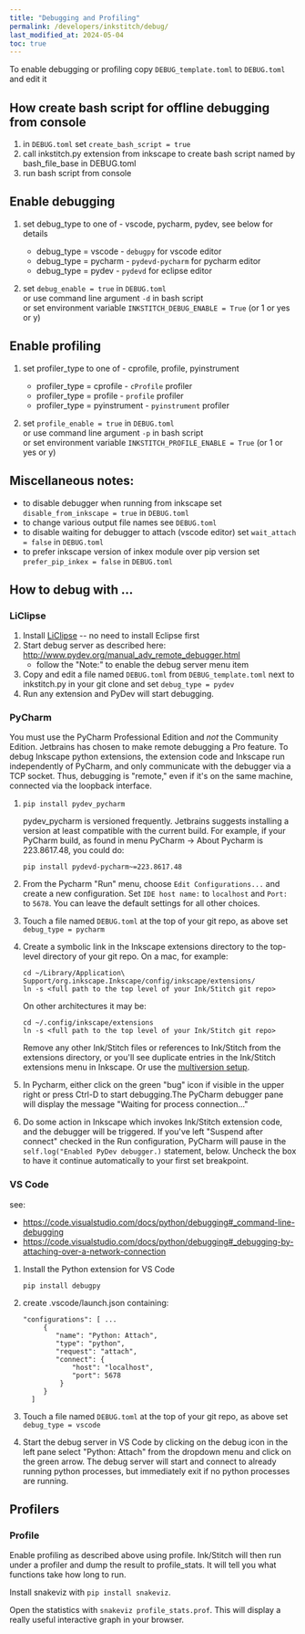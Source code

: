 ```yaml
---
title: "Debugging and Profiling"
permalink: /developers/inkstitch/debug/
last_modified_at: 2024-05-04
toc: true
---
```

To enable debugging or profiling copy `DEBUG_template.toml` to `DEBUG.toml` and edit it

## How create bash script for offline debugging from console

1. in `DEBUG.toml` set `create_bash_script = true`
2. call inkstitch.py extension from inkscape to create bash script named by bash_file_base in DEBUG.toml
3. run bash script from console

## Enable debugging

1. set debug_type to one of  - vscode, pycharm, pydev, see below for details

   * debug_type = vscode    - `debugpy` for vscode editor
   * debug_type = pycharm   - `pydevd-pycharm` for pycharm editor
   * debug_type = pydev     - `pydevd` for eclipse editor

2. set `debug_enable = true` in `DEBUG.toml`<br>
   or use command line argument `-d` in bash script<br>
   or set environment variable `INKSTITCH_DEBUG_ENABLE = True` (or 1 or yes or y)

## Enable profiling

1. set profiler_type to one of - cprofile, profile, pyinstrument

   * profiler_type = cprofile     - `cProfile` profiler
   * profiler_type = profile      - `profile` profiler
   * profiler_type = pyinstrument - `pyinstrument` profiler

2. set `profile_enable = true` in `DEBUG.toml`<br>
   or use command line argument `-p` in bash script<br>
   or set environment variable `INKSTITCH_PROFILE_ENABLE = True` (or 1 or yes or y)

## Miscellaneous notes:

- to disable debugger when running from inkscape set `disable_from_inkscape = true` in `DEBUG.toml`
- to change various output file names see `DEBUG.toml`
- to disable waiting for debugger to attach (vscode editor) set `wait_attach = false` in `DEBUG.toml`
- to prefer inkscape version of inkex module over pip version set `prefer_pip_inkex = false` in `DEBUG.toml`

## How to debug with ...

### LiClipse

1. Install [LiClipse](https://liclipse.com) -- no need to install Eclipse first
2. Start debug server as described here: <http://www.pydev.org/manual_adv_remote_debugger.html>
   * follow the "Note:" to enable the debug server menu item
3. Copy and edit a file named `DEBUG.toml` from `DEBUG_template.toml` next to inkstitch.py in your git clone
   and set `debug_type = pydev`
4. Run any extension and PyDev will start debugging.


### PyCharm

You must use the PyCharm Professional Edition and _not_ the Community
Edition. Jetbrains has chosen to make remote debugging a Pro feature.
To debug Inkscape python extensions, the extension code and Inkscape run
independently of PyCharm, and only communicate with the debugger via a
TCP socket. Thus, debugging is "remote," even if it's on the same machine,
connected via the loopback interface.

1. `pip install pydev_pycharm`

   pydev_pycharm is versioned frequently. Jetbrains suggests installing
   a version at least compatible with the current build. For example, if your
   PyCharm build, as found in menu PyCharm -> About Pycharm is 223.8617.48,
   you could do:

   `pip install pydevd-pycharm~=223.8617.48`

2. From the Pycharm "Run" menu, choose `Edit Configurations...` and create a new
   configuration. Set `IDE host name:` to  `localhost` and `Port:` to `5678`.
   You can leave the default settings for all other choices.

3. Touch a file named `DEBUG.toml` at the top of your git repo, as above
   set `debug_type = pycharm`

4. Create a symbolic link in the Inkscape extensions directory to the
   top-level directory of your git repo. On a mac, for example:

   ```
   cd ~/Library/Application\ Support/org.inkscape.Inkscape/config/inkscape/extensions/
   ln -s <full path to the top level of your Ink/Stitch git repo>
   ```

   On other architectures it may be:
   ```
   cd ~/.config/inkscape/extensions
   ln -s <full path to the top level of your Ink/Stitch git repo>
   ```

   Remove any other Ink/Stitch files or references to Ink/Stitch from the
   extensions directory, or you'll see duplicate entries in the Ink/Stitch
   extensions menu in Inkscape. Or use the [multiversion setup](/developers/inkstitch/multiversion/).

5. In Pycharm, either click on the green "bug" icon if visible in the upper
   right or press Ctrl-D to start debugging.The PyCharm debugger pane will
   display the message "Waiting for process connection..."

6. Do some action in Inkscape which invokes Ink/Stitch extension code, and the
   debugger will be triggered. If you've left "Suspend after connect" checked
   in the Run configuration, PyCharm will pause in the `self.log("Enabled
   PyDev debugger.)` statement, below. Uncheck the box to have it continue
   automatically to your first set breakpoint.

### VS Code

see:
* <https://code.visualstudio.com/docs/python/debugging#_command-line-debugging>
* <https://code.visualstudio.com/docs/python/debugging#_debugging-by-attaching-over-a-network-connection>

1. Install the Python extension for VS Code

   `pip install debugpy`

2. create .vscode/launch.json containing:

   ```
   "configurations": [ ...
        {
           "name": "Python: Attach",
           "type": "python",
           "request": "attach",
           "connect": {
               "host": "localhost",
               "port": 5678
            }
        }
     ]
     ```

3. Touch a file named `DEBUG.toml` at the top of your git repo, as above
   set `debug_type = vscode`

4. Start the debug server in VS Code by clicking on the debug icon in the left pane
   select "Python: Attach" from the dropdown menu and click on the green arrow.
   The debug server will start and connect to already running python processes,
   but immediately exit if no python processes are running.

## Profilers

### Profile

Enable profiling as described above using profile.
Ink/Stitch will then run under a profiler and dump the result to profile_stats.
It will tell you what functions take how long to run.

Install snakeviz with `pip install snakeviz`.

Open the statistics with `snakeviz profile_stats.prof`.
This will display a really useful interactive graph in your browser.

